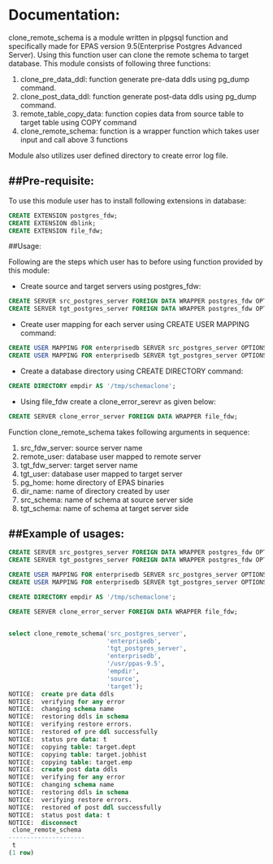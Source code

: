 # Documentation:

clone_remote_schema is a module written in plpgsql function and specifically made for EPAS version 9.5(Enterprise Postgres Advanced Server).
Using this function user can clone the remote schema to target database. This module consists of following three functions:
1. clone_pre_data_ddl: function generate pre-data ddls using pg_dump command.
2. clone_post_data_ddl: function generate post-data ddls using pg_dump command.
3. remote_table_copy_data: function copies data from source table to target table using COPY command
4. clone_remote_schema: function is a wrapper function which takes user input and call above 3 functions

Module also utilizes user defined directory to create error log file.

##Pre-requisite:
---------------
To use this module user has to install following extensions in database:
```sql
CREATE EXTENSION postgres_fdw;
CREATE EXTENSION dblink;
CREATE EXTENSION file_fdw;
```

##Usage:

Following are the steps which user has to before using function provided by this module:
* Create source and target servers using postgres_fdw:
```sql
CREATE SERVER src_postgres_server FOREIGN DATA WRAPPER postgres_fdw OPTIONS (host 'localhost', port '5444', dbname 'schema_rename');
CREATE SERVER tgt_postgres_server FOREIGN DATA WRAPPER postgres_fdw OPTIONS (host 'localhost', port '5444', dbname 'schema_rename');
```

* Create user mapping for each server using CREATE USER MAPPING command:
```sql
CREATE USER MAPPING FOR enterprisedb SERVER src_postgres_server OPTIONS (user 'enterprisedb', password 'edb');
CREATE USER MAPPING FOR enterprisedb SERVER tgt_postgres_server OPTIONS (user 'enterprisedb', password 'edb');
```

* Create a database directory using CREATE DIRECTORY command:
```sql
CREATE DIRECTORY empdir AS '/tmp/schemaclone';
```

* Using file_fdw create a clone_error_serevr as given below:
```sql
CREATE SERVER clone_error_server FOREIGN DATA WRAPPER file_fdw;
```

Function clone_remote_schema takes following arguments in sequence:
1. src_fdw_server: source server name
2. remote_user: database user mapped to remote server
3. tgt_fdw_server: target server name
3. tgt_user: database user mapped to target server
4. pg_home: home directory of EPAS binaries
5. dir_name: name of directory created by user
6. src_schema: name of schema at source server side
7. tgt_schema: name of schema at target server side


##Example of usages:
-------------------
```sql
CREATE SERVER src_postgres_server FOREIGN DATA WRAPPER postgres_fdw OPTIONS (host 'localhost', port '5444', dbname 'schema_rename');
CREATE SERVER tgt_postgres_server FOREIGN DATA WRAPPER postgres_fdw OPTIONS (host 'localhost', port '5444', dbname 'schema_rename');

CREATE USER MAPPING FOR enterprisedb SERVER src_postgres_server OPTIONS (user 'enterprisedb', password 'edb');
CREATE USER MAPPING FOR enterprisedb SERVER tgt_postgres_server OPTIONS (user 'enterprisedb', password 'edb');

CREATE DIRECTORY empdir AS '/tmp/schemaclone';

CREATE SERVER clone_error_server FOREIGN DATA WRAPPER file_fdw;


select clone_remote_schema('src_postgres_server',
                           'enterprisedb',
                           'tgt_postgres_server',
                           'enterprisedb',
                           '/usr/ppas-9.5',
                           'empdir',
                           'source',
                           'target');
NOTICE:  create pre data ddls
NOTICE:  verifying for any error
NOTICE:  changing schema name
NOTICE:  restoring ddls in schema
NOTICE:  verifying restore errors.
NOTICE:  restored of pre ddl successfully
NOTICE:  status pre data: t
NOTICE:  copying table: target.dept
NOTICE:  copying table: target.jobhist
NOTICE:  copying table: target.emp
NOTICE:  create post data ddls
NOTICE:  verifying for any error
NOTICE:  changing schema name
NOTICE:  restoring ddls in schema
NOTICE:  verifying restore errors.
NOTICE:  restored of post ddl successfully
NOTICE:  status post data: t
NOTICE:  disconnect
 clone_remote_schema 
---------------------
 t
(1 row)
```

